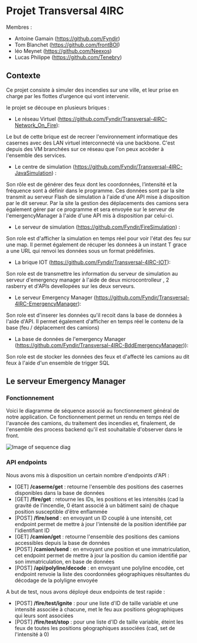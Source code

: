 # Projet Transversal 4IRC

Membres : 
* Antoine Gamain (https://github.com/Fyndir)
* Tom Blanchet (https://github.com/frontBOI)
* léo Meynet (https://github.com/Neexos)
* Lucas Philippe (https://github.com/Tenebry)

## Contexte

Ce projet consiste à simuler des incendies sur une ville, et leur prise en charge par les flottes d’urgence qui vont intervenir.

le projet se découpe en plusieurs briques : 

* Le réseau Virtuel (https://github.com/Fyndir/Transversal-4IRC-Network_On_Fire):

Le but de cette brique est de recreer l'environnement informatique des casernes avec des LAN virtuel interconnecté via une backbone. C'est depuis des VM branchées sur ce réseau que l'on peux accèder à l'ensemble des services.

* Le centre de simulation (https://github.com/Fyndir/Transversal-4IRC-JavaSimulation) : 

Son rôle est de générer des feux dont les coordonnées, l’intensité et la fréquence sont à définir dans le programme. Ces données sont par la site transmit au serveur Flash de simulation à l'aide d'une API mise à disposition par le dit serveur.
Par la site la gestion des déplacements des camions sera également gérer par ce programme et sera envoyée sur le serveur de l'emergencyManager à l'aide d'une API mis à disposition par celui-ci.

* Le serveur de simulation (https://github.com/Fyndir/FireSimulation) :

Son role est d'afficher la simulation en temps réel pour voir l'état des feu sur une map. Il permet également de récuper les données à un instant T grace a une URL qui renvoi les données sous un format prédéfinies.

* La brique IOT (https://github.com/Fyndir/Transversal-4IRC-IOT):

Son role est de transmettre les information du serveur de simulation au serveur d'emergency manager à l'aide de deux microcontrolleur , 2 rasberry et d'APIs devellopées sur les deux serveurs.

* Le serveur Emergency Manager (https://github.com/Fyndir/Transversal-4IRC-EmergencyManager):

Son role est d'inserer les données qu'il recoit dans la base de données à l'aide d'API. Il permet également d'afficher en temps réel le contenu de la base (feu / déplacement des camions)

* La base de données de l'emergency Manager (https://github.com/Fyndir/Transversal-4IRC-BddEmergencyManager)): 

Son role est de stocker les données des feux et d'affecté les camions au dit feux à l'aide d'un ensemble de trigger SQL


## Le serveur Emergency Manager

### Fonctionnement

Voici le diagramme de séquence associé au fonctionnement général de notre application. Ce fonctionnement permet un rendu en temps réel de l'avancée des camions, du traitement des incendies et, finalement, de l'ensemble des process backend qu'il est souhaitable d'observer dans le front.

![Image of sequence diag](https://github.com/Fyndir/EmergencyManager/blob/master/DiagrammeS%C3%A9quence_main.png)

### API endpoints

Nous avons mis à disposition un certain nombre d'endpoints d'API :
  - [GET] **/caserne/get** : retourne l'ensemble des positions des casernes disponibles dans la base de données
  - [GET] **/fire/get** : retourne les IDs, les positions et les intensités (cad la gravité de l'incendie, 0 étant associé à un bâtiment sain) de chaque position susceptible d'être enflammée
  - [POST] **/fire/send** : en envoyant un ID couplé à une intensité, cet endpoint permet de mettre à jour l'intensité de la position identifiée par l'idientifiant ID
  - [GET] **/camion/get** : retourne l'ensemble des positions des camions accessibles depuis la base de données
  - [POST] **/camion/send** : en envoyant une position et une immatriculation, cet endpoint permet de mettre à jour la position du camion identifié par son immatriculation, en base de données
  - [POST] **/api/polyline/decode** : en envoyant une polyline encodée, cet endpoint renvoie la liste des coordonnées géographiques résultantes du décodage de la polyligne envoyée
  
A but de test, nous avons déployé deux endpoints de test rapide :
  - [POST] **/fire/test/ignite** : pour une liste d'ID de taille variable et une intensité associée à chacune, met le feu aux positions géographiques qui leurs sont associées
  - [POST] **/fire/test/stop** : pour une liste d'ID de taille variable, éteint les feux de toutes les positions géographiques associées (cad, set de l'intensité à 0)
